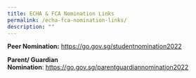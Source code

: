 ```yaml
---
title: ECHA & FCA Nomination Links
permalink: /echa-fca-nomination-links/
description: ""
---
```

<p><strong>Peer Nomination:</strong>&nbsp;<a href="https://go.gov.sg/studentnomination2022" target="_blank" rel="noopener">https://go.gov.sg/studentnomination2022</a></p>
<p><strong>Parent/ Guardian Nomination</strong>:&nbsp;<a href="https://go.gov.sg/parentguardiannomination2022" target="_blank" rel="noopener">https://go.gov.sg/parentguardiannomination2022</a></p>